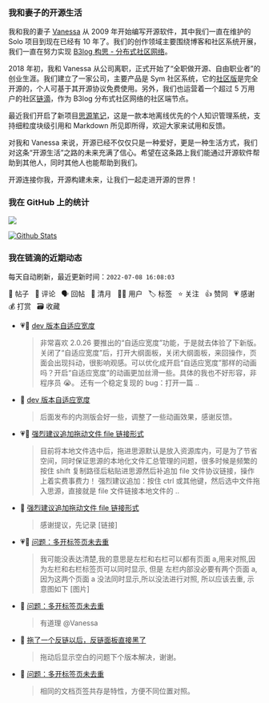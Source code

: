 ### 我和妻子的开源生活

我和我的妻子 [Vanessa](https://github.com/Vanessa219) 从 2009 年开始编写开源软件，其中我们一直在维护的 Solo 项目到现在已经有 10 年了。我们的创作领域主要围绕博客和社区系统开展，我们一直在努力实现 [B3log 构思 - 分布式社区网络](https://ld246.com/article/1546941897596)。

2018 年初，我和 Vanessa 从公司离职，正式开始了“全职做开源、自由职业者”的创业生涯。我们建立了一家公司，主要产品是 Sym 社区系统，它的[社区版](https://github.com/88250/symphony)是完全开源的，个人可基于其开源协议免费使用。另外，我们也运营着一个超过 5 万用户的社区[链滴](https://ld246.com)，作为 B3log 分布式社区网络的社区端节点。

最近我们开启了新项目[思源笔记](https://github.com/siyuan-note/siyuan)，这是一款本地离线优先的个人知识管理系统，支持细粒度块级引用和 Markdown 所见即所得，欢迎大家来试用和反馈。

对我和 Vanessa 来说，开源已经不仅仅只是一种爱好，更是一种生活方式，我们对这条“开源生活”之路的未来充满了信心。希望在这条路上我们能通过开源软件帮助到其他人，同时其他人也能帮助到我们。

开源连接你我，开源构建未来，让我们一起走进开源的世界！

### 我在 GitHub 上的统计

<a title="Hits" target="_blank" href="https://github.com/88250/88250"><img src="https://hits.b3log.org/88250/88250.svg"></a>

[![Github Stats](https://github-readme-stats.vercel.app/api?username=88250&theme=tokyonight&show_icons=true)](https://github.com/88250)

<!--events start -->

### 我在链滴的近期动态

每天自动刷新，最近更新时间：`2022-07-08 16:08:03`

📝 帖子 &nbsp; 💬 评论 &nbsp; 🗣 回帖 &nbsp; 🌙 清月 &nbsp; 👨‍💻 用户 &nbsp; 🏷️ 标签 &nbsp; ⭐️ 关注 &nbsp; 👍 赞同 &nbsp; 💗 感谢 &nbsp; 💰 打赏 &nbsp; 🗃 收藏

* 💗📝 [dev 版本自适应宽度](https://ld246.com/article/1657255428762)

  > 非常喜欢 2.0.26 要推出的“自适应宽度”功能，于是就去体验了下新版。 关闭了“自适应宽度”后，打开大纲面板，关闭大纲面板，来回操作，页面会出现抖动，很影响观感。可以优化成开启“自适应宽度”那样的动画吗？开启“自适应宽度”的动画更加丝滑一些。具体的我也不好形容，非程序员 😭。 还有一个稳定复现的 bug：打开一篇 ..
* 💬 [dev 版本自适应宽度](https://ld246.com/article/1657255428762/comment/1657256315962#comments)

  > 后面发布的内测版会好一些，调整了一些动画效果，感谢反馈。
* 💗📝 [强烈建议追加拖动文件 file 链接形式](https://ld246.com/article/1657248244625)

  > 目前将本地文件选中后，拖进思源默认是放入资源库内，可是为了节省空间，同时保证思源的本地化文件汇总管理的问题，很多时候是频繁的按住 shift 复制路径后粘贴进思源然后补追加 file 文件协议链接，操作上着实费事费力！ 强烈建议追加：按住 ctrl 或其他键，然后选中文件拖入思源，直接就是 file 文件链接本地文件的 ..
* 💬 [强烈建议追加拖动文件 file 链接形式](https://ld246.com/article/1657248244625/comment/1657248867876#comments)

  > 感谢提议，先记录 [链接]
* 💗💬 [问题：多开标签页未去重](https://ld246.com/article/1647944624668/comment/1657244641777#comments)

  > 我可能没表达清楚,我的意思是左栏和右栏可以都有页面 a,用来对照,因为左栏和右栏标签页可以同时显示, 但是 左栏内部没必要有两个页面 a, 因为这两个页面 a 没法同时显示,所以没法进行对照, 所以应该去重, 示意图如下 [图片]
* 💬 [问题：多开标签页未去重](https://ld246.com/article/1647944624668/comment/1657244808816#comments)

  > 有道理 @Vanessa
* 💬 [拖了一个反链以后，反链面板直接黑了](https://ld246.com/article/1657117140138/comment/1657244044146#comments)

  > 拖动后显示空白的问题下个版本解决，谢谢。
* 💬 [问题：多开标签页未去重](https://ld246.com/article/1647944624668/comment/1657243861134#comments)

  > 相同的文档页签共存是特性，方便不同位置对照。


<!--events end -->
